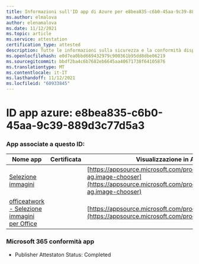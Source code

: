 ```yaml
---
title: Informazioni sull'ID app di Azure per e8bea835-c6b0-45aa-9c39-889d3c77d5a3
ms.author: elmalova
author: elenamalova
ms.date: 11/12/2021
ms.topic: article
ms.service: attestation
certification_type: attested
description: Tutte le informazioni sulla sicurezza e la conformità disponibili per e8bea835-c6b0-45aa-9c39-889d3c77d5a3.
ms.openlocfilehash: e0d7ea0bbd669432979c900361b95dd8dbe06219
ms.sourcegitcommit: bbdf2ba4c6b7682eb6645aa40671738f64105876
ms.translationtype: MT
ms.contentlocale: it-IT
ms.lasthandoff: 11/12/2021
ms.locfileid: "60933845"
---
```

# <a name="azure-app-id-e8bea835-c6b0-45aa-9c39-889d3c77d5a3"></a>ID app azure: e8bea835-c6b0-45aa-9c39-889d3c77d5a3


### <a name="apps-associated-with-this-id"></a>App associate a questo ID:
| **Nome app** | **Certificata** | **Visualizzazione in AppSource** |
|--------------|---------------|-----------------------|
| [Selezione immagini](https://docs.microsoft.com/microsoft-365-app-certification/forward/officeatwork-ag.image-chooser) |  | [https://appsource.microsoft.com/product/office/officeatwork-ag.image-chooser](https://appsource.microsoft.com/product/office/officeatwork-ag.image-chooser) |
| [officeatwork - Selezione immagini per Office](https://docs.microsoft.com/microsoft-365-app-certification/forward/WA200002683) |  | [https://appsource.microsoft.com/product/office/WA200002683](https://appsource.microsoft.com/product/office/WA200002683) |

### <a name="microsoft-365-app-compliance-status"></a>Microsoft 365 conformità app
- Publisher Attestaton Status: Completed
